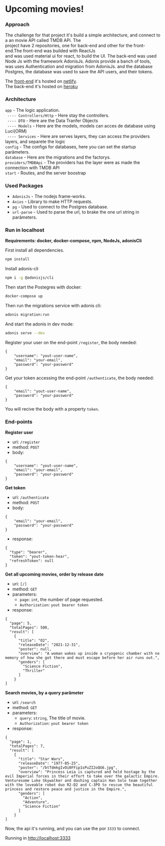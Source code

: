 # Upcoming movies!

### Approach

The challenge for that project it's build a simple architecture, and connect to a an movie API called TMDB APi. The </br> project have 2 repositories, one for back-end and other for the front-end.The front-end was builded with ReactJs</br>
and was used material ui for react, to build the UI. The back-end was used Node Js with the framework AdonisJs. Adonis provide a banch of tools, was uses Authentication and migration from AdonisJs. and the database Postgres, the database was used to save the API users, and their tokens.

The [front-end](https://github.com/anologicon/upcoming-movies-frontend/tree/master) it's hosted on [netlify](https://www.netlify.com/). </br>
The back-end it's hosted on [heroku](https://www.heroku.com/)

### Architecture

`app` - The logic application.</br>
` ---- Controllers/Http` - Here stay the controllers. </br>
` ---- DTO` - Here are the Data Tranfer Objects</br>
` ---- Models` - Here are the models, models can acces de database using Luci(ORM)</br>
` ---- Services` - Here are serves layers, they can access the providers layers, and separete the logic</br>
`config` - The configs for databases, here you can set the startup parâmeters.</br>
`database` - Here are the migrations and the factorys.</br>
`providers/TMDBApi` - The providers has the layer were as made the connection with TMDB API</br>
`start` - Routes, and the server boostrap</br>

### Used Packages

- `AdonisJs` - The nodejs frame-works. </br>
- `Axios` - Library to make HTTP requests. </br>
- `pg` - Used to connect to the Postgres database.</br>
- `url-parse` - Used to parse the url, to brake the one url string in parâmeters.</br>

### Run in localhost

**Requirements: docker, docker-compose, npm, NodeJs, adonisCli**</br>

First install all dependencies. </br>

```bash
npm install
```

Install adonis-cli
```bash
npm i -g @adonisjs/cli
```

Then start the Postegres with docker:

```bash
docker-compose up
```
Then run the migrations service with adonis cli:
```bash
adonis migration:run
```

And start the adonis in dev mode:
```bash
adonis serve --dev
```
Register your user on the end-point `/register`, the body needed:
```
{
	"username": "yout-user-name",
	"email": "your-email",
	"password": "your-password"
}
```

Get your token accessing the end-point `/authenticate`, the body needed:
```
{
	"email": "yout-user-name",
	"password": "your-password"
}
```

You will recive the body with a property `token`.

### End-points

**Register user**
- uri: `/register`
- method: `POST`
- body: 
```
{
	"username": "yout-user-name",
	"email": "your-email",
	"password": "your-password"
}
```
**Get token**
- uri: `/authenticate`
- method: `POST`
- body: 
```
{
	"email": "your-email",
	"password": "your-password"
}
```
- response:
```
{
  "type": "bearer",
  "token": "yout-token-hear",
  "refreshToken": null
}
```

**Get all upcoming movies, order by release date**
- uri: `[/]`
- method: `GET`
- parameters: 
  - `page`: `int`, the number of page requested.
  - `Authorization`: `yout bearer token`
- response:
```
{
  "page": 5,
  "totalPages": 500,
  "result": [
    {
      "title": "O2",
      "releaseDate": "2021-12-31",
      "poster": null,
      "overview": "A woman wakes up inside a cryogenic chamber with no memory of how she got there and must escape before her air runs out.",
      "genders": [
        "Science Fiction",
        "Thriller"
      ]
    }
]
```
**Search movies, by a query parâmeter**
- uri: `/search`
- method: `GET`
- parameters: 
  - `query`: `string`, The title of movie.
  - `Authorization`: `yout bearer token`
- response:
```
{
  "page": 1,
  "totalPages": 7,
  "result": [
    {
      "title": "Star Wars",
      "releaseDate": "1977-05-25",
      "poster": "/btTdmkgIvOi0FFip1sPuZI2oQG6.jpg",
      "overview": "Princess Leia is captured and held hostage by the evil Imperial forces in their effort to take over the galactic Empire. Venturesome Luke Skywalker and dashing captain Han Solo team together with the loveable robot duo R2-D2 and C-3PO to rescue the beautiful princess and restore peace and justice in the Empire.",
      "genders": [
        "Action",
        "Adventure",
        "Science Fiction"
      ]
    }
]
```


Now, the api it's running, and you can use the por `3333` to connect.</br>

Running in [http://localhost:3333](http://localhost:3333)
